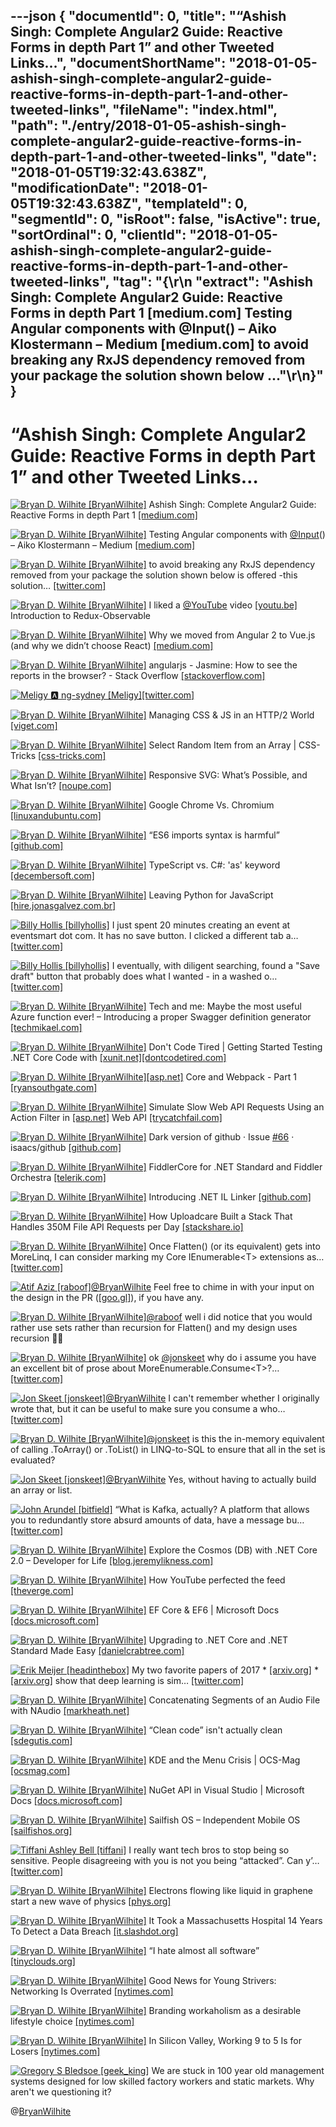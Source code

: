 ---json
{
  "documentId": 0,
  "title": "“Ashish Singh: Complete Angular2 Guide: Reactive Forms in depth Part 1” and other Tweeted Links…",
  "documentShortName": "2018-01-05-ashish-singh-complete-angular2-guide-reactive-forms-in-depth-part-1-and-other-tweeted-links",
  "fileName": "index.html",
  "path": "./entry/2018-01-05-ashish-singh-complete-angular2-guide-reactive-forms-in-depth-part-1-and-other-tweeted-links",
  "date": "2018-01-05T19:32:43.638Z",
  "modificationDate": "2018-01-05T19:32:43.638Z",
  "templateId": 0,
  "segmentId": 0,
  "isRoot": false,
  "isActive": true,
  "sortOrdinal": 0,
  "clientId": "2018-01-05-ashish-singh-complete-angular2-guide-reactive-forms-in-depth-part-1-and-other-tweeted-links",
  "tag": "{\r\n  \"extract\": \"Ashish Singh: Complete Angular2 Guide: Reactive Forms in depth Part 1 [medium.com] Testing Angular components with @Input() – Aiko Klostermann – Medium [medium.com] to avoid breaking any RxJS dependency removed from your package the solution shown below ...\"\r\n}"
}
---

# “Ashish Singh: Complete Angular2 Guide: Reactive Forms in depth Part 1” and other Tweeted Links…

[<img alt="Bryan D. Wilhite [BryanWilhite]" src="https://songhay.blob.core.windows.net/shared-social-twitter/BryanWilhite.jpeg">](http://t.co/UNdqV0Z1zz "Bryan D. Wilhite [BryanWilhite]") Ashish Singh: Complete Angular2 Guide: Reactive Forms in depth Part 1 [[medium.com]](https://medium.com/aviabird/complete-angular2-guide-reactive-forms-in-depth-part-1-21a8e2428904)

[<img alt="Bryan D. Wilhite [BryanWilhite]" src="https://songhay.blob.core.windows.net/shared-social-twitter/BryanWilhite.jpeg">](http://t.co/UNdqV0Z1zz "Bryan D. Wilhite [BryanWilhite]") Testing Angular components with [@Input](http://twitter.com/Input)() – Aiko Klostermann – Medium [[medium.com]](https://medium.com/@AikoPath/testing-angular-components-with-input-3bd6c07cfaf6)

[<img alt="Bryan D. Wilhite [BryanWilhite]" src="https://songhay.blob.core.windows.net/shared-social-twitter/BryanWilhite.jpeg">](http://t.co/UNdqV0Z1zz "Bryan D. Wilhite [BryanWilhite]") to avoid breaking any RxJS dependency removed from your package the solution shown below is offered -this solution… [[twitter.com]](https://twitter.com/i/web/status/945462603119079424)

[<img alt="Bryan D. Wilhite [BryanWilhite]" src="https://songhay.blob.core.windows.net/shared-social-twitter/BryanWilhite.jpeg">](http://t.co/UNdqV0Z1zz "Bryan D. Wilhite [BryanWilhite]") I liked a [@YouTube](http://twitter.com/YouTube) video [[youtu.be]](http://youtu.be/zk2bVBZhmcc?a) Introduction to Redux-Observable

[<img alt="Bryan D. Wilhite [BryanWilhite]" src="https://songhay.blob.core.windows.net/shared-social-twitter/BryanWilhite.jpeg">](http://t.co/UNdqV0Z1zz "Bryan D. Wilhite [BryanWilhite]") Why we moved from Angular 2 to Vue.js (and why we didn’t choose React) [[medium.com]](https://medium.com/@reverdev/why-we-moved-from-angular-2-to-vue-js-and-why-we-didnt-choose-react-ef807d9f4163)

[<img alt="Bryan D. Wilhite [BryanWilhite]" src="https://songhay.blob.core.windows.net/shared-social-twitter/BryanWilhite.jpeg">](http://t.co/UNdqV0Z1zz "Bryan D. Wilhite [BryanWilhite]") angularjs - Jasmine: How to see the reports in the browser? - Stack Overflow [[stackoverflow.com]](https://stackoverflow.com/questions/32243100/jasmine-how-to-see-the-reports-in-the-browser)

[<img alt="Meligy 🅰️ ng-sydney [Meligy]" src="https://songhay.blob.core.windows.net/shared-social-twitter/Meligy.jpeg">](https://t.co/l318930X1B "Meligy 🅰️ ng-sydney [Meligy]")[[twitter.com]](https://twitter.com/code/status/948972303597080577)

[<img alt="Bryan D. Wilhite [BryanWilhite]" src="https://songhay.blob.core.windows.net/shared-social-twitter/BryanWilhite.jpeg">](http://t.co/UNdqV0Z1zz "Bryan D. Wilhite [BryanWilhite]") Managing CSS &amp; JS in an HTTP/2 World [[viget.com]](https://www.viget.com/articles/managing-css-js-http-2)

[<img alt="Bryan D. Wilhite [BryanWilhite]" src="https://songhay.blob.core.windows.net/shared-social-twitter/BryanWilhite.jpeg">](http://t.co/UNdqV0Z1zz "Bryan D. Wilhite [BryanWilhite]") Select Random Item from an Array | CSS-Tricks [[css-tricks.com]](https://css-tricks.com/snippets/javascript/select-random-item-array/)

[<img alt="Bryan D. Wilhite [BryanWilhite]" src="https://songhay.blob.core.windows.net/shared-social-twitter/BryanWilhite.jpeg">](http://t.co/UNdqV0Z1zz "Bryan D. Wilhite [BryanWilhite]") Responsive SVG: What’s Possible, and What Isn’t? [[noupe.com]](https://www.noupe.com/design/responsive-svg.html)

[<img alt="Bryan D. Wilhite [BryanWilhite]" src="https://songhay.blob.core.windows.net/shared-social-twitter/BryanWilhite.jpeg">](http://t.co/UNdqV0Z1zz "Bryan D. Wilhite [BryanWilhite]") Google Chrome Vs. Chromium [[linuxandubuntu.com]](http://www.linuxandubuntu.com/home/google-chrome-vs-chromium)

[<img alt="Bryan D. Wilhite [BryanWilhite]" src="https://songhay.blob.core.windows.net/shared-social-twitter/BryanWilhite.jpeg">](http://t.co/UNdqV0Z1zz "Bryan D. Wilhite [BryanWilhite]") “ES6 imports syntax is harmful” [[github.com]](https://github.com/KoryNunn/crel/issues/27#issuecomment-325322317)

[<img alt="Bryan D. Wilhite [BryanWilhite]" src="https://songhay.blob.core.windows.net/shared-social-twitter/BryanWilhite.jpeg">](http://t.co/UNdqV0Z1zz "Bryan D. Wilhite [BryanWilhite]") TypeScript vs. C#: 'as' keyword [[decembersoft.com]](https://decembersoft.com/posts/typescript-vs-csharp-as-keyword/)

[<img alt="Bryan D. Wilhite [BryanWilhite]" src="https://songhay.blob.core.windows.net/shared-social-twitter/BryanWilhite.jpeg">](http://t.co/UNdqV0Z1zz "Bryan D. Wilhite [BryanWilhite]") Leaving Python for JavaScript [[hire.jonasgalvez.com.br]](http://hire.jonasgalvez.com.br/2017/Aug/25/Leaving-Python-for-JavaScript?)

[<img alt="Billy Hollis [billyhollis]" src="https://songhay.blob.core.windows.net/shared-social-twitter/billyhollis.jpg">](https://t.co/LvJEYRzwk5 "Billy Hollis [billyhollis]") I just spent 20 minutes creating an event at eventsmart dot com. It has no save button. I clicked a different tab a… [[twitter.com]](https://twitter.com/i/web/status/949085061114187776)

[<img alt="Billy Hollis [billyhollis]" src="https://songhay.blob.core.windows.net/shared-social-twitter/billyhollis.jpg">](https://t.co/LvJEYRzwk5 "Billy Hollis [billyhollis]") I eventually, with diligent searching, found a "Save draft" button that probably does what I wanted - in a washed o… [[twitter.com]](https://twitter.com/i/web/status/949087304148291584)

[<img alt="Bryan D. Wilhite [BryanWilhite]" src="https://songhay.blob.core.windows.net/shared-social-twitter/BryanWilhite.jpeg">](http://t.co/UNdqV0Z1zz "Bryan D. Wilhite [BryanWilhite]") Tech and me: Maybe the most useful Azure function ever! – Introducing a proper Swagger definition generator [[techmikael.com]](http://www.techmikael.com/2017/08/maybe-most-useful-azure-function-ever.html)

[<img alt="Bryan D. Wilhite [BryanWilhite]" src="https://songhay.blob.core.windows.net/shared-social-twitter/BryanWilhite.jpeg">](http://t.co/UNdqV0Z1zz "Bryan D. Wilhite [BryanWilhite]") Don't Code Tired | Getting Started Testing .NET Core Code with [[xunit.net]](http://xUnit.net)[[dontcodetired.com]](http://dontcodetired.com/blog/post/Getting-Started-Testing-NET-Core-Code-with-xUnitnet)

[<img alt="Bryan D. Wilhite [BryanWilhite]" src="https://songhay.blob.core.windows.net/shared-social-twitter/BryanWilhite.jpeg">](http://t.co/UNdqV0Z1zz "Bryan D. Wilhite [BryanWilhite]")[[asp.net]](http://ASP.NET) Core and Webpack - Part 1 [[ryansouthgate.com]](http://www.ryansouthgate.com/2017/08/29/asp-net-core-and-webpack-part-1/)

[<img alt="Bryan D. Wilhite [BryanWilhite]" src="https://songhay.blob.core.windows.net/shared-social-twitter/BryanWilhite.jpeg">](http://t.co/UNdqV0Z1zz "Bryan D. Wilhite [BryanWilhite]") Simulate Slow Web API Requests Using an Action Filter in [[asp.net]](http://ASP.NET) Web API [[trycatchfail.com]](http://trycatchfail.com/blog/post/Simulate-Slow-Web-API-Requests-Using-an-Action-Filter-in-ASPNET-Web-API)

[<img alt="Bryan D. Wilhite [BryanWilhite]" src="https://songhay.blob.core.windows.net/shared-social-twitter/BryanWilhite.jpeg">](http://t.co/UNdqV0Z1zz "Bryan D. Wilhite [BryanWilhite]") Dark version of github · Issue [#66](http://twitter.com/search?q=%2366) · isaacs/github [[github.com]](https://github.com/isaacs/github/issues/66)

[<img alt="Bryan D. Wilhite [BryanWilhite]" src="https://songhay.blob.core.windows.net/shared-social-twitter/BryanWilhite.jpeg">](http://t.co/UNdqV0Z1zz "Bryan D. Wilhite [BryanWilhite]") FiddlerCore for .NET Standard and Fiddler Orchestra [[telerik.com]](http://www.telerik.com/blogs/fiddlercore-for-net-standard-and-fiddler-orchestra-the-future-of-fiddler)

[<img alt="Bryan D. Wilhite [BryanWilhite]" src="https://songhay.blob.core.windows.net/shared-social-twitter/BryanWilhite.jpeg">](http://t.co/UNdqV0Z1zz "Bryan D. Wilhite [BryanWilhite]") Introducing .NET IL Linker [[github.com]](https://github.com/dotnet/announcements/issues/30)

[<img alt="Bryan D. Wilhite [BryanWilhite]" src="https://songhay.blob.core.windows.net/shared-social-twitter/BryanWilhite.jpeg">](http://t.co/UNdqV0Z1zz "Bryan D. Wilhite [BryanWilhite]") How Uploadcare Built a Stack That Handles 350M File API Requests per Day [[stackshare.io]](https://stackshare.io/uploadcare/how-uploadcare-built-a-stack-that-handles-350m-file-api-requests-per-day)

[<img alt="Bryan D. Wilhite [BryanWilhite]" src="https://songhay.blob.core.windows.net/shared-social-twitter/BryanWilhite.jpeg">](http://t.co/UNdqV0Z1zz "Bryan D. Wilhite [BryanWilhite]") Once Flatten() (or its equivalent) gets into MoreLinq, I can consider marking my Core IEnumerable&lt;T&gt; extensions as… [[twitter.com]](https://twitter.com/i/web/status/946490471894806528)

[<img alt="Atif Aziz [raboof]" src="https://songhay.blob.core.windows.net/shared-social-twitter/raboof.jpeg">](http://t.co/5dCsrJ1CLR "Atif Aziz [raboof]")[@BryanWilhite](http://twitter.com/BryanWilhite) Feel free to chime in with your input on the design in the PR ([[goo.gl]](https://goo.gl/2gCvR9)), if you have any.

[<img alt="Bryan D. Wilhite [BryanWilhite]" src="https://songhay.blob.core.windows.net/shared-social-twitter/BryanWilhite.jpeg">](http://t.co/UNdqV0Z1zz "Bryan D. Wilhite [BryanWilhite]")[@raboof](http://twitter.com/raboof) well i did notice that you would rather use sets rather than recursion for Flatten() and my design uses recursion 😬🤠

[<img alt="Bryan D. Wilhite [BryanWilhite]" src="https://songhay.blob.core.windows.net/shared-social-twitter/BryanWilhite.jpeg">](http://t.co/UNdqV0Z1zz "Bryan D. Wilhite [BryanWilhite]") ok [@jonskeet](http://twitter.com/jonskeet) why do i assume you have an excellent bit of prose about MoreEnumerable.Consume&lt;T&gt;?… [[twitter.com]](https://twitter.com/i/web/status/946497730947321856)

[<img alt="Jon Skeet [jonskeet]" src="https://songhay.blob.core.windows.net/shared-social-twitter/jonskeet.jpg">](http://t.co/87hG0owFaP "Jon Skeet [jonskeet]")[@BryanWilhite](http://twitter.com/BryanWilhite) I can't remember whether I originally wrote that, but it can be useful to make sure you consume a who… [[twitter.com]](https://twitter.com/i/web/status/946518445713166336)

[<img alt="Bryan D. Wilhite [BryanWilhite]" src="https://songhay.blob.core.windows.net/shared-social-twitter/BryanWilhite.jpeg">](http://t.co/UNdqV0Z1zz "Bryan D. Wilhite [BryanWilhite]")[@jonskeet](http://twitter.com/jonskeet) is this the in-memory equivalent of calling .ToArray() or .ToList() in LINQ-to-SQL to ensure that all in the set is evaluated?

[<img alt="Jon Skeet [jonskeet]" src="https://songhay.blob.core.windows.net/shared-social-twitter/jonskeet.jpg">](http://t.co/87hG0owFaP "Jon Skeet [jonskeet]")[@BryanWilhite](http://twitter.com/BryanWilhite) Yes, without having to actually build an array or list.

[<img alt="John Arundel [bitfield]" src="https://songhay.blob.core.windows.net/shared-social-twitter/bitfield.jpeg">](https://t.co/OfjPk1VNvq "John Arundel [bitfield]") “What is Kafka, actually? A platform that allows you to redundantly store absurd amounts of data, have a message bu… [[twitter.com]](https://twitter.com/i/web/status/948676133674942464)

[<img alt="Bryan D. Wilhite [BryanWilhite]" src="https://songhay.blob.core.windows.net/shared-social-twitter/BryanWilhite.jpeg">](http://t.co/UNdqV0Z1zz "Bryan D. Wilhite [BryanWilhite]") Explore the Cosmos (DB) with .NET Core 2.0 – Developer for Life [[blog.jeremylikness.com]](https://blog.jeremylikness.com/explore-the-cosmos-db-with-net-core-2-0-aab48423dcdc)

[<img alt="Bryan D. Wilhite [BryanWilhite]" src="https://songhay.blob.core.windows.net/shared-social-twitter/BryanWilhite.jpeg">](http://t.co/UNdqV0Z1zz "Bryan D. Wilhite [BryanWilhite]") How YouTube perfected the feed [[theverge.com]](https://www.theverge.com/2017/8/30/16222850/youtube-google-brain-algorithm-video-recommendation-personalized-feed)

[<img alt="Bryan D. Wilhite [BryanWilhite]" src="https://songhay.blob.core.windows.net/shared-social-twitter/BryanWilhite.jpeg">](http://t.co/UNdqV0Z1zz "Bryan D. Wilhite [BryanWilhite]") EF Core &amp; EF6 | Microsoft Docs [[docs.microsoft.com]](https://docs.microsoft.com/en-us/ef/efcore-and-ef6/features)

[<img alt="Bryan D. Wilhite [BryanWilhite]" src="https://songhay.blob.core.windows.net/shared-social-twitter/BryanWilhite.jpeg">](http://t.co/UNdqV0Z1zz "Bryan D. Wilhite [BryanWilhite]") Upgrading to .NET Core and .NET Standard Made Easy [[danielcrabtree.com]](https://www.danielcrabtree.com/blog/314/upgrading-to-net-core-and-net-standard-made-easy)

[<img alt="Erik Meijer [headinthebox]" src="https://songhay.blob.core.windows.net/shared-social-twitter/headinthebox.jpeg">](http://t.co/LX6r9PgJAw "Erik Meijer [headinthebox]") My two favorite papers of 2017 * [[arxiv.org]](https://arxiv.org/abs/1702.02181) * [[arxiv.org]](https://arxiv.org/abs/1711.10455) show that deep learning is sim… [[twitter.com]](https://twitter.com/i/web/status/946234868542742530)

[<img alt="Bryan D. Wilhite [BryanWilhite]" src="https://songhay.blob.core.windows.net/shared-social-twitter/BryanWilhite.jpeg">](http://t.co/UNdqV0Z1zz "Bryan D. Wilhite [BryanWilhite]") Concatenating Segments of an Audio File with NAudio [[markheath.net]](http://markheath.net/post/concatenating-wav-segments-naudio)

[<img alt="Bryan D. Wilhite [BryanWilhite]" src="https://songhay.blob.core.windows.net/shared-social-twitter/BryanWilhite.jpeg">](http://t.co/UNdqV0Z1zz "Bryan D. Wilhite [BryanWilhite]") “Clean code” isn't actually clean [[sdegutis.com]](https://sdegutis.com/blog/2017-08-28-clean-code-isnt-actually-clean/)

[<img alt="Bryan D. Wilhite [BryanWilhite]" src="https://songhay.blob.core.windows.net/shared-social-twitter/BryanWilhite.jpeg">](http://t.co/UNdqV0Z1zz "Bryan D. Wilhite [BryanWilhite]") KDE and the Menu Crisis | OCS-Mag [[ocsmag.com]](http://www.ocsmag.com/2017/08/25/kde-and-the-menu-crisis/)

[<img alt="Bryan D. Wilhite [BryanWilhite]" src="https://songhay.blob.core.windows.net/shared-social-twitter/BryanWilhite.jpeg">](http://t.co/UNdqV0Z1zz "Bryan D. Wilhite [BryanWilhite]") NuGet API in Visual Studio | Microsoft Docs [[docs.microsoft.com]](https://docs.microsoft.com/en-us/nuget/visual-studio-extensibility/nuget-api-in-visual-studio)

[<img alt="Bryan D. Wilhite [BryanWilhite]" src="https://songhay.blob.core.windows.net/shared-social-twitter/BryanWilhite.jpeg">](http://t.co/UNdqV0Z1zz "Bryan D. Wilhite [BryanWilhite]") Sailfish OS – Independent Mobile OS [[sailfishos.org]](https://sailfishos.org/)

[<img alt="Tiffani Ashley Bell [tiffani]" src="https://songhay.blob.core.windows.net/shared-social-twitter/tiffani.jpg">](https://t.co/Dhd5yoa3E3 "Tiffani Ashley Bell [tiffani]") I really want tech bros to stop being so sensitive. People disagreeing with you is not you being “attacked”. Can y’… [[twitter.com]](https://twitter.com/i/web/status/946427814533885952)

[<img alt="Bryan D. Wilhite [BryanWilhite]" src="https://songhay.blob.core.windows.net/shared-social-twitter/BryanWilhite.jpeg">](http://t.co/UNdqV0Z1zz "Bryan D. Wilhite [BryanWilhite]") Electrons flowing like liquid in graphene start a new wave of physics [[phys.org]](https://phys.org/news/2017-08-electrons-liquid-graphene-physics.html)

[<img alt="Bryan D. Wilhite [BryanWilhite]" src="https://songhay.blob.core.windows.net/shared-social-twitter/BryanWilhite.jpeg">](http://t.co/UNdqV0Z1zz "Bryan D. Wilhite [BryanWilhite]") It Took a Massachusetts Hospital 14 Years To Detect a Data Breach [[it.slashdot.org]](https://it.slashdot.org/story/17/08/25/170252/it-took-a-massachusetts-hospital-14-years-to-detect-a-data-breach?utm_source=feedly1.0mainlinkanon&utm_medium=feed)

[<img alt="Bryan D. Wilhite [BryanWilhite]" src="https://songhay.blob.core.windows.net/shared-social-twitter/BryanWilhite.jpeg">](http://t.co/UNdqV0Z1zz "Bryan D. Wilhite [BryanWilhite]") “I hate almost all software” [[tinyclouds.org]](http://tinyclouds.org/rant.html?m=1)

[<img alt="Bryan D. Wilhite [BryanWilhite]" src="https://songhay.blob.core.windows.net/shared-social-twitter/BryanWilhite.jpeg">](http://t.co/UNdqV0Z1zz "Bryan D. Wilhite [BryanWilhite]") Good News for Young Strivers: Networking Is Overrated [[nytimes.com]](https://www.nytimes.com/2017/08/24/opinion/sunday/networking-connections-business.html)

[<img alt="Bryan D. Wilhite [BryanWilhite]" src="https://songhay.blob.core.windows.net/shared-social-twitter/BryanWilhite.jpeg">](http://t.co/UNdqV0Z1zz "Bryan D. Wilhite [BryanWilhite]") Branding workaholism as a desirable lifestyle choice [[nytimes.com]](https://www.nytimes.com/2017/08/31/opinion/sunday/silicon-valley-work-life-balance-.html)

[<img alt="Bryan D. Wilhite [BryanWilhite]" src="https://songhay.blob.core.windows.net/shared-social-twitter/BryanWilhite.jpeg">](http://t.co/UNdqV0Z1zz "Bryan D. Wilhite [BryanWilhite]") In Silicon Valley, Working 9 to 5 Is for Losers [[nytimes.com]](https://www.nytimes.com/2017/08/31/opinion/sunday/silicon-valley-work-life-balance-.html)

[<img alt="Gregory S Bledsoe [geek_king]" src="https://songhay.blob.core.windows.net/shared-social-twitter/geek_king.jpeg">](https://t.co/Z9qRiMlDWh "Gregory S Bledsoe [geek_king]") We are stuck in 100 year old management systems designed for low skilled factory workers and static markets. Why aren't we questioning it?

@[BryanWilhite](https://twitter.com/BryanWilhite)
